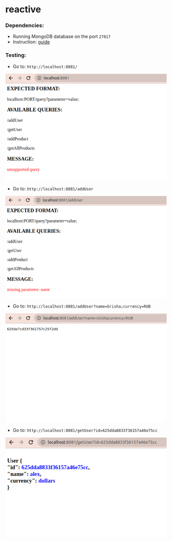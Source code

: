 # reactive

### Dependencies:

+ Running MongoDB database on the port `27017`
+ Instruction: [guide](https://www.mongodb.com/docs/manual/tutorial/install-mongodb-on-ubuntu/)

### Testing:

+ Go to: `http://localhost:8081/`

![img1](https://github.com/grifguitar/soft-design/blob/main/reactive/img1.png)

+ Go to: `http://localhost:8081/addUser`

![img2](https://github.com/grifguitar/soft-design/blob/main/reactive/img2.png)

+ Go to: `http://localhost:8081/addUser?name=Grisha;currency=RUB`

![img3](https://github.com/grifguitar/soft-design/blob/main/reactive/img3.png)

+ Go to: `http://localhost:8081/getUser?id=625dda8833f36157a46e75cc`

![img4](https://github.com/grifguitar/soft-design/blob/main/reactive/img4.png)
